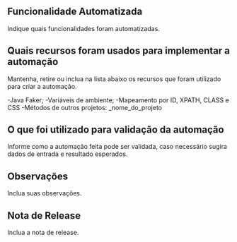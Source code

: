 
## Funcionalidade Automatizada

Indique quais funcionalidades foram automatizadas.

## Quais recursos foram usados para implementar a automação

Mantenha, retire ou inclua na lista abaixo os recursos que foram utilizado para criar a automação. 

-Java Faker;
-Variáveis de ambiente;
-Mapeamento por ID, XPATH, CLASS e CSS
-Métodos de outros projetos:
 _nome_do_projeto


## O que foi utilizado para validação da automação

Informe como a automação feita pode ser validada, caso necessário sugira dados de entrada e resultado esperados.

## Observações

Inclua suas observações.

## Nota de Release

Inclua a nota de release.